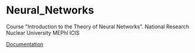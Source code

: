 # Neural_Networks
Course "Introduction to the Theory of Neural Networks". National Research Nuclear University MEPhI ICIS

[Documentation](https://drive.google.com/drive/folders/1SEYQDtX-W6e7lD7-JPSNsEc2iOHlE4yc?usp=sharing)
